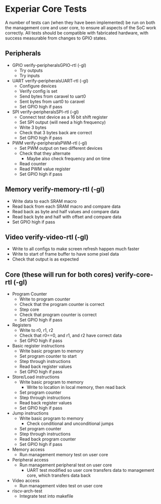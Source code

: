 # Experiar Core Tests
A number of tests can (when they have been implemented) be run on both the management core and user core, to ensure all aspects of the SoC work correctly. All tests should be compatible with fabricated hardware, with success measurable from changes to GPIO states.

## Peripherals
- GPIO verify-peripheralsGPIO-rtl (-gl)
	- Try outputs
	- Try inputs
- UART verify-peripheralsUART-rtl (-gl)
	- Configure devices
	- Verify config is set
	- Send bytes from caravel to uart0
	- Sent bytes from uart0 to caravel
	- Set GPIO high if pass
- SPI verify-peripheralsSPI-rtl (-gl)
	- Connect test device as a 16 bit shift register
	- Set SPI output (will need a high frequency)
	- Write 3 bytes
	- Check that 3 bytes back are correct
	- Set GPIO high if pass
- PWM verify-peripheralsPWM-rtl (-gl)
	- Set PWM output on two different devices
	- Check that they alternate
		- Maybe also check frequency and on time
	- Read counter
	- Read PWM value register
	- Set GPIO high if pass

## Memory verify-memory-rtl (-gl)
- Write data to each SRAM macro
- Read back from each SRAM macro and compare data
- Read back as byte and half values and compare data
- Read back byte and half with offset and compare data
- Set GPIO high if pass

## Video verify-video-rtl (-gl)
- Write to all configs to make screen refresh happen much faster
- Write to start of frame buffer to have some pixel data
- Check that output is as expected

## Core (these will run for both cores) verify-core-rtl (-gl)
- Program Counter			
	- Write to program counter
	- Check that the program counter is correct
	- Step core
	- Check that program counter is correct
	- Set GPIO high if pass
- Registers				
	- Write to r0, r1, r2
	- Check that r0==0, and r1, and r2 have correct data
	- Set GPIO high if pass
- Basic register instructions
	- Write basic program to memory
	- Set program counter to start
	- Step through instructions
	- Read back register values
	- Set GPIO high if pass
- Store/Load instructions
	- Write basic program to memory
		- Write to location in local memory, then read back
	- Set program counter
	- Step through instructions
	- Read back register values
	- Set GPIO high if pass
- Jump instructions
	- Write basic program to memory
		- Check conditional and unconditional jumps
	- Set program counter
	- Step through instructions
	- Read back program counter
	- Set GPIO high if pass
- Memory access
	- Run management memory test on user core
- Peripheral access
	- Run management peripheral test on user core
		- UART test modified so user core transfers data to management core, which transfers data back 
- Video access
	- Run management video test on user core
- riscv-arch-test
	- Integrate test into makefile